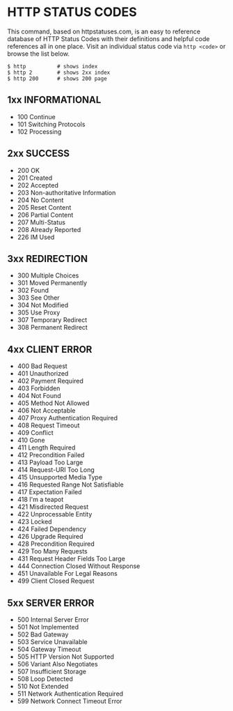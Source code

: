 # HTTP STATUS CODES

This command, based on httpstatuses.com, is an easy to reference database
of HTTP Status Codes with their definitions and helpful code references all
in one place. Visit an individual status code via `http <code>` or browse the list
below.

```
$ http          # shows index
$ http 2        # shows 2xx index
$ http 200      # shows 200 page
```

## 1xx INFORMATIONAL

 * 100 Continue
 * 101 Switching Protocols
 * 102 Processing

## 2xx SUCCESS

 * 200 OK
 * 201 Created
 * 202 Accepted
 * 203 Non-authoritative Information
 * 204 No Content
 * 205 Reset Content
 * 206 Partial Content
 * 207 Multi-Status
 * 208 Already Reported
 * 226 IM Used

## 3xx REDIRECTION

 * 300 Multiple Choices
 * 301 Moved Permanently
 * 302 Found
 * 303 See Other
 * 304 Not Modified
 * 305 Use Proxy
 * 307 Temporary Redirect
 * 308 Permanent Redirect

## 4xx CLIENT ERROR

 * 400 Bad Request
 * 401 Unauthorized
 * 402 Payment Required
 * 403 Forbidden
 * 404 Not Found
 * 405 Method Not Allowed
 * 406 Not Acceptable
 * 407 Proxy Authentication Required
 * 408 Request Timeout
 * 409 Conflict
 * 410 Gone
 * 411 Length Required
 * 412 Precondition Failed
 * 413 Payload Too Large
 * 414 Request-URI Too Long
 * 415 Unsupported Media Type
 * 416 Requested Range Not Satisfiable
 * 417 Expectation Failed
 * 418 I'm a teapot
 * 421 Misdirected Request
 * 422 Unprocessable Entity
 * 423 Locked
 * 424 Failed Dependency
 * 426 Upgrade Required
 * 428 Precondition Required
 * 429 Too Many Requests
 * 431 Request Header Fields Too Large
 * 444 Connection Closed Without Response
 * 451 Unavailable For Legal Reasons
 * 499 Client Closed Request

## 5xx SERVER ERROR

 * 500 Internal Server Error
 * 501 Not Implemented
 * 502 Bad Gateway
 * 503 Service Unavailable
 * 504 Gateway Timeout
 * 505 HTTP Version Not Supported
 * 506 Variant Also Negotiates
 * 507 Insufficient Storage
 * 508 Loop Detected
 * 510 Not Extended
 * 511 Network Authentication Required
 * 599 Network Connect Timeout Error


